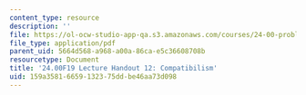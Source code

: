 ```yaml
---
content_type: resource
description: ''
file: https://ol-ocw-studio-app-qa.s3.amazonaws.com/courses/24-00-problems-of-philosophy-fall-2019/159a35816659132375ddbe46aa73d098_MIT24_00F19_lecturehandout12.pdf
file_type: application/pdf
parent_uid: 5664d568-a968-a00a-86ca-e5c36608708b
resourcetype: Document
title: '24.00F19 Lecture Handout 12: Compatibilism'
uid: 159a3581-6659-1323-75dd-be46aa73d098
---
```

